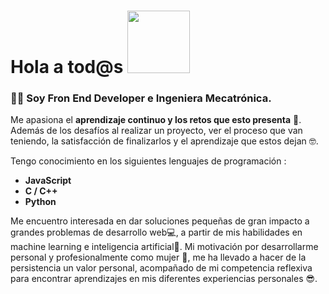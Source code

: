 # Hola a tod@s  <img src="https://media.giphy.com/media/vFKqnCdLPNOKc/giphy.gif" width="100" />

### 👩🏻 Soy Fron End Developer e Ingeniera Mecatrónica. 

Me apasiona el **aprendizaje continuo y los retos que esto presenta** 💪. Además de los desafíos al realizar un proyecto, ver el proceso que van teniendo, la satisfacción de finalizarlos y el aprendizaje que estos dejan 🤓.

Tengo conocimiento en los siguientes lenguajes de programación : 

<!--- <img src="https://c.tenor.com/OKLkZ1Um5HIAAAAC/mad-typing.gif" width="100" />-->

- **JavaScript**
- **C / C++**
- **Python**

Me encuentro interesada en dar soluciones pequeñas de gran impacto a grandes problemas de desarrollo web💻, a partir de mis habilidades en machine learning e inteligencia artificial🧠. Mi motivación por desarrollarme personal y profesionalmente como mujer 🌹, me ha llevado a hacer de la persistencia un valor personal, acompañado de mi competencia reflexiva para encontrar aprendizajes en mis diferentes experiencias personales 😎.


